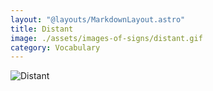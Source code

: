 ```yaml
---
layout: "@layouts/MarkdownLayout.astro"
title: Distant
image: ./assets/images-of-signs/distant.gif
category: Vocabulary
---
```


![Distant](@signs/distant.gif)
